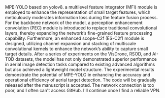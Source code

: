 MPE-YOLO based on yolov8.
a multilevel feature integrator (MFI) module is employed to enhance the representation of small target features, which meticulously moderates information loss during the feature fusion process. 
For the backbone network of the model, a perception enhancement convolution (PEC) module is introduced to replace traditional convolutional layers, thereby expanding the network’s fine-grained feature processing capability. 
Furthermore, an enhanced scope-C2f (ES-C2f) module is designed, utilizing channel expansion and stacking of multiscale convolutional kernels to enhance the network’s ability to capture small target details. 
After a series of experiments on the VisDrone, RSOD, and AI-TOD datasets, the model has not only demonstrated superior performance in aerial image detection tasks compared to existing advanced algorithms but also achieved a lightweight model structure. The experimental results demonstrate the potential of MPE-YOLO in enhancing the accuracy and operational efficiency of aerial target detection. 
The code will be gradually released after the manuscript is accepted.
The network connection is too poor, and I often can't access GitHub. I'll continue once I find a reliable VPN.
